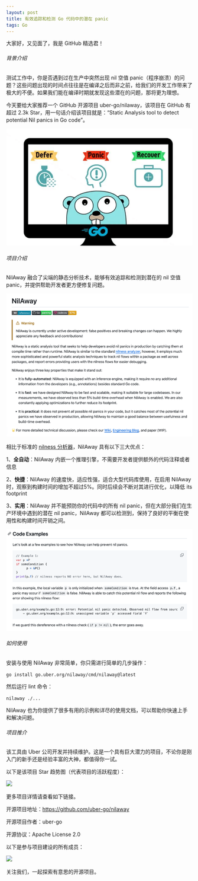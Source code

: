 ```yaml
---
layout: post
title: 有效追踪和检测 Go 代码中的潜在 panic
tags: Go
---
```


大家好，又见面了，我是 GitHub 精选君！

###### 背景介绍

测试工作中，你是否遇到过在生产中突然出现 nil 空值 panic（程序崩溃）的问题？这些问题出现的时间点往往是在编译之后而非之前，给我们的开发工作带来了极大的不便。如果我们能在编译时期就发现这些潜在的问题，那将更为理想。

今天要给大家推荐一个 GitHub 开源项目 uber-go/nilaway，该项目在 GitHub 有超过 2.3k Star，用一句话介绍该项目就是：“Static Analysis tool to detect potential Nil panics in Go code”。

![](https://raw.githubusercontent.com/ZhuPeng/pic/master/images/compress_image-20240306224914777.png)

###### 项目介绍

NilAway 融合了尖端的静态分析技术，能够有效追踪和检测到潜在的 nil 空值 panic，并提供帮助开发者更方便修复问题。

![](https://raw.githubusercontent.com/ZhuPeng/pic/master/images/compress_image-20240306224951628.png)

相比于标准的 [nilness 分析器](https://pkg.go.dev/golang.org/x/tools/go/analysis/passes/nilness)，NilAway 具有以下三大优点：

1、**全自动**：NilAway 内嵌一个推理引擎，不需要开发者提供额外的代码注释或者信息

2、**快捷**：NilAway 的速度快，适应性强，适合大型代码库使用，在启用 NilAway 时，观察到构建时间的增加不超过5%。同时后续会不断对其进行优化，以降低 its footprint

3、**实用**：NilAway 并不能预防你的代码中的所有 nil panic，但在大部分我们在生产环境中遇到的潜在 nil panic，NilAway 都可以检测到，保持了良好的平衡在使用性和构建时间开销之间。

![](https://raw.githubusercontent.com/ZhuPeng/pic/master/images/compress_image-20240306225152778.png)

###### 如何使用

安装与使用 NilAway 非常简单，你只需进行简单的几步操作：

```shell
go install go.uber.org/nilaway/cmd/nilaway@latest
```

然后运行 lint 命令：
```shell
nilaway ./...
```

NilAway 也为你提供了很多有用的示例和详尽的使用文档，可以帮助你快速上手和解决问题。

###### 项目推介

该工具由 Uber 公司开发并持续维护。这是一个具有巨大潜力的项目，不论你是刚入门的新手还是经验丰富的大神，都值得你一试。


以下是该项目 Star 趋势图（代表项目的活跃程度）：

![](https://api.star-history.com/svg?repos=uber-go/nilaway&type=Timeline)

更多项目详情请查看如下链接。

开源项目地址：https://github.com/uber-go/nilaway 

开源项目作者：uber-go

开源协议：Apache License 2.0

以下是参与项目建设的所有成员：

![](https://contrib.rocks/image?repo=uber-go/nilaway)

关注我们，一起探索有意思的开源项目。

